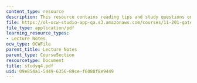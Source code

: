 ```yaml
---
content_type: resource
description: This resource contains reading tips and study questions on session 4.
file: https://ol-ocw-studio-app-qa.s3.amazonaws.com/courses/11-201-gateway-planning-action-fall-2005/09e854a15449635689cef6088f8e9449_studyq4.pdf
file_type: application/pdf
learning_resource_types:
- Lecture Notes
ocw_type: OCWFile
parent_title: Lecture Notes
parent_type: CourseSection
resourcetype: Document
title: studyq4.pdf
uid: 09e854a1-5449-6356-89ce-f6088f8e9449
---
```

